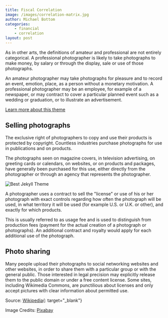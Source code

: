 ```yaml
---
title: Fiscal Correlation
image: /images/correlation-matrix.jpg
author: Michael Bottom
categories:
    - financial
    - correlation
layout: post
---
```


As in other arts, the definitions of amateur and professional are not entirely categorical. A professional photographer is likely to take photographs to make money, by salary or through the display, sale or use of those photographs.

An amateur photographer may take photographs for pleasure and to record an event, emotion, place, as a person without a monetary motivation. A professional photographer may be an employee, for example of a newspaper, or may contract to cover a particular planned event such as a wedding or graduation, or to illustrate an advertisement.

[Learn more about this theme]({{site.baseurl}}/about/)

## Selling photographs
The exclusive right of photographers to copy and use their products is protected by copyright. Countless industries purchase photographs for use in publications and on products.

The photographs seen on magazine covers, in television advertising, on greeting cards or calendars, on websites, or on products and packages, have generally been purchased for this use, either directly from the photographer or through an agency that represents the photographer.

![Best Jekyll Theme]({{site.baseurl}}/images/beautiful-2150881_1280.jpg)

A photographer uses a contract to sell the "license" or use of his or her photograph with exact controls regarding how often the photograph will be used, in what territory it will be used (for example U.S. or U.K. or other), and exactly for which products.

This is usually referred to as usage fee and is used to distinguish from production fees (payment for the actual creation of a photograph or photographs). An additional contract and royalty would apply for each additional use of the photograph.

## Photo sharing    
Many people upload their photographs to social networking websites and other websites, in order to share them with a particular group or with the general public. Those interested in legal precision may explicitly release them to the public domain or under a free content license. Some sites, including Wikimedia Commons, are punctilious about licenses and only accept pictures with clear information about permitted use.

Source: [Wikipedia](https://en.wikipedia.org/wiki/Photographer){: target="_blank"}

Image Credits: [Pixabay](https://pixabay.com)
